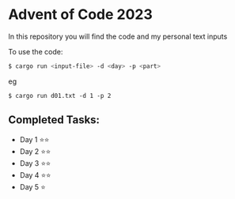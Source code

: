 Advent of Code 2023
===================


In this repository you will find the code and my personal text inputs

To use the code:

```sh
$ cargo run <input-file> -d <day> -p <part>
```
eg
```
$ cargo run d01.txt -d 1 -p 2
```

Completed Tasks:
----------------

- Day 1 ⭐️⭐️
- Day 2 ⭐️⭐️
- Day 3 ⭐️⭐
- Day 4 ⭐️⭐
- Day 5 ⭐️

